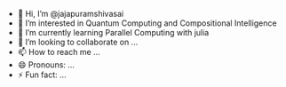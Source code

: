- 👋 Hi, I’m @jajapuramshivasai
- 👀 I’m interested in Quantum Computing and Compositional Intelligence 
- 🌱 I’m currently learning Parallel Computing with julia
- 💞️ I’m looking to collaborate on ...
- 📫 How to reach me ...
- 😄 Pronouns: ...
- ⚡ Fun fact: ...

<!---
jajapuramshivasai/jajapuramshivasai is a ✨ special ✨ repository because its `README.md` (this file) appears on your GitHub profile.
You can click the Preview link to take a look at your changes.
--->
